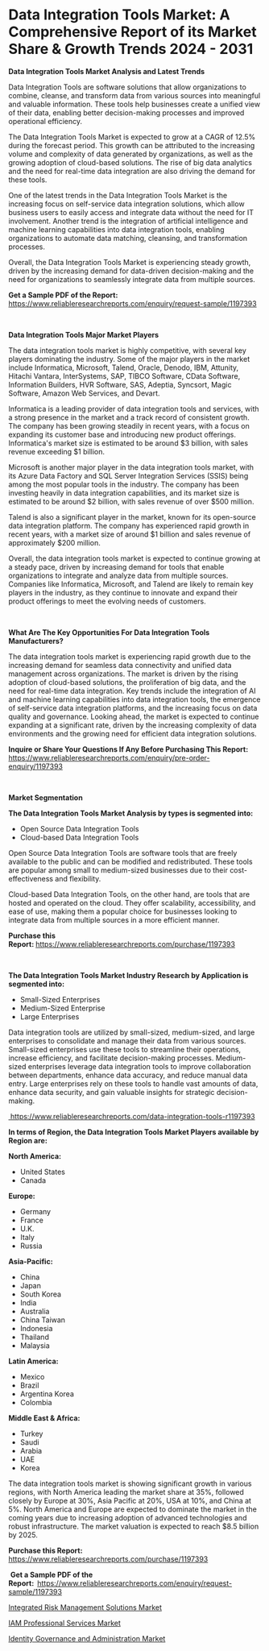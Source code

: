 <p><h1>Data Integration Tools Market: A Comprehensive Report of its Market Share & Growth Trends 2024 - 2031</h1></p><p><strong>Data Integration Tools Market Analysis and Latest Trends</strong></p>
<p><p>Data Integration Tools are software solutions that allow organizations to combine, cleanse, and transform data from various sources into meaningful and valuable information. These tools help businesses create a unified view of their data, enabling better decision-making processes and improved operational efficiency.</p><p>The Data Integration Tools Market is expected to grow at a CAGR of 12.5% during the forecast period. This growth can be attributed to the increasing volume and complexity of data generated by organizations, as well as the growing adoption of cloud-based solutions. The rise of big data analytics and the need for real-time data integration are also driving the demand for these tools.</p><p>One of the latest trends in the Data Integration Tools Market is the increasing focus on self-service data integration solutions, which allow business users to easily access and integrate data without the need for IT involvement. Another trend is the integration of artificial intelligence and machine learning capabilities into data integration tools, enabling organizations to automate data matching, cleansing, and transformation processes.</p><p>Overall, the Data Integration Tools Market is experiencing steady growth, driven by the increasing demand for data-driven decision-making and the need for organizations to seamlessly integrate data from multiple sources.</p></p>
<p><strong>Get a Sample PDF of the Report:&nbsp;</strong> <a href="https://www.reliableresearchreports.com/enquiry/request-sample/1197393">https://www.reliableresearchreports.com/enquiry/request-sample/1197393</a></p>
<p>&nbsp;</p>
<p><strong>Data Integration Tools Major Market Players</strong></p>
<p><p>The data integration tools market is highly competitive, with several key players dominating the industry. Some of the major players in the market include Informatica, Microsoft, Talend, Oracle, Denodo, IBM, Attunity, Hitachi Vantara, InterSystems, SAP, TIBCO Software, CData Software, Information Builders, HVR Software, SAS, Adeptia, Syncsort, Magic Software, Amazon Web Services, and Devart.</p><p>Informatica is a leading provider of data integration tools and services, with a strong presence in the market and a track record of consistent growth. The company has been growing steadily in recent years, with a focus on expanding its customer base and introducing new product offerings. Informatica's market size is estimated to be around $3 billion, with sales revenue exceeding $1 billion.</p><p>Microsoft is another major player in the data integration tools market, with its Azure Data Factory and SQL Server Integration Services (SSIS) being among the most popular tools in the industry. The company has been investing heavily in data integration capabilities, and its market size is estimated to be around $2 billion, with sales revenue of over $500 million.</p><p>Talend is also a significant player in the market, known for its open-source data integration platform. The company has experienced rapid growth in recent years, with a market size of around $1 billion and sales revenue of approximately $200 million.</p><p>Overall, the data integration tools market is expected to continue growing at a steady pace, driven by increasing demand for tools that enable organizations to integrate and analyze data from multiple sources. Companies like Informatica, Microsoft, and Talend are likely to remain key players in the industry, as they continue to innovate and expand their product offerings to meet the evolving needs of customers.</p></p>
<p>&nbsp;</p>
<p><strong>What Are The Key Opportunities For Data Integration Tools Manufacturers?</strong></p>
<p><p>The data integration tools market is experiencing rapid growth due to the increasing demand for seamless data connectivity and unified data management across organizations. The market is driven by the rising adoption of cloud-based solutions, the proliferation of big data, and the need for real-time data integration. Key trends include the integration of AI and machine learning capabilities into data integration tools, the emergence of self-service data integration platforms, and the increasing focus on data quality and governance. Looking ahead, the market is expected to continue expanding at a significant rate, driven by the increasing complexity of data environments and the growing need for efficient data integration solutions.</p></p>
<p><strong>Inquire or Share Your Questions If Any Before Purchasing This Report:</strong> <a href="https://www.reliableresearchreports.com/enquiry/pre-order-enquiry/1197393">https://www.reliableresearchreports.com/enquiry/pre-order-enquiry/1197393</a></p>
<p>&nbsp;</p>
<p><strong>Market Segmentation</strong></p>
<p><strong>The Data Integration Tools Market Analysis by types is segmented into:</strong></p>
<p><ul><li>Open Source Data Integration Tools</li><li>Cloud-based Data Integration Tools</li></ul></p>
<p><p>Open Source Data Integration Tools are software tools that are freely available to the public and can be modified and redistributed. These tools are popular among small to medium-sized businesses due to their cost-effectiveness and flexibility.</p><p>Cloud-based Data Integration Tools, on the other hand, are tools that are hosted and operated on the cloud. They offer scalability, accessibility, and ease of use, making them a popular choice for businesses looking to integrate data from multiple sources in a more efficient manner.</p></p>
<p><strong>Purchase this Report:&nbsp;</strong><a href="https://www.reliableresearchreports.com/purchase/1197393">https://www.reliableresearchreports.com/purchase/1197393</a></p>
<p>&nbsp;</p>
<p><strong>The Data Integration Tools Market Industry Research by Application is segmented into:</strong></p>
<p><ul><li>Small-Sized Enterprises</li><li>Medium-Sized Enterprise</li><li>Large Enterprises</li></ul></p>
<p><p>Data integration tools are utilized by small-sized, medium-sized, and large enterprises to consolidate and manage their data from various sources. Small-sized enterprises use these tools to streamline their operations, increase efficiency, and facilitate decision-making processes. Medium-sized enterprises leverage data integration tools to improve collaboration between departments, enhance data accuracy, and reduce manual data entry. Large enterprises rely on these tools to handle vast amounts of data, enhance data security, and gain valuable insights for strategic decision-making.</p></p>
<p><a href="https://www.reliableresearchreports.com/data-integration-tools-r1197393">&nbsp;https://www.reliableresearchreports.com/data-integration-tools-r1197393</a></p>
<p><strong>In terms of Region, the Data Integration Tools Market Players available by Region are:</strong></p>
<p>
    <p> <strong> North America: </strong>
        <ul>
            <li>United States</li>
            <li>Canada</li>
        </ul>
        </p> 
    <p> <strong> Europe: </strong>
        <ul>
            <li>Germany</li>
            <li>France</li>
            <li>U.K.</li>
            <li>Italy</li>
            <li>Russia</li>
        </ul>
        </p> 
    <p> <strong> Asia-Pacific: </strong>
        <ul>
            <li>China</li>
            <li>Japan</li>
            <li>South Korea</li>
            <li>India</li>
            <li>Australia</li>
            <li>China Taiwan</li>
            <li>Indonesia</li>
            <li>Thailand</li>
            <li>Malaysia</li>
        </ul>
        </p> 
    <p> <strong> Latin America: </strong>
        <ul>
            <li>Mexico</li>
            <li>Brazil</li>
            <li>Argentina Korea</li>
            <li>Colombia</li>
        </ul>
        </p> 
    <p> <strong> Middle East & Africa: </strong>
        <ul>
            <li>Turkey</li>
            <li>Saudi</li>
            <li>Arabia</li>
            <li>UAE</li>
            <li>Korea</li>
        </ul>
    </p>
    </p>
<p><p>The data integration tools market is showing significant growth in various regions, with North America leading the market share at 35%, followed closely by Europe at 30%, Asia Pacific at 20%, USA at 10%, and China at 5%. North America and Europe are expected to dominate the market in the coming years due to increasing adoption of advanced technologies and robust infrastructure. The market valuation is expected to reach $8.5 billion by 2025.</p></p>
<p><strong>Purchase this Report: </strong><a href="https://www.reliableresearchreports.com/purchase/1197393">https://www.reliableresearchreports.com/purchase/1197393</a></p>
<p>&nbsp;<strong>Get a Sample PDF of the Report:&nbsp;&nbsp;</strong><a href="https://www.reliableresearchreports.com/enquiry/request-sample/1197393">https://www.reliableresearchreports.com/enquiry/request-sample/1197393</a></p>
<p><strong></strong></p>
<p><p><a href="https://github.com/singletonthaxterkelliehr2df/Market-Research-Report-List-2/blob/main/integrated-risk-management-solutions-market.md">Integrated Risk Management Solutions Market</a></p><p><a href="https://github.com/kosella/Market-Research-Report-List-3/blob/main/iam-professional-services-market.md">IAM Professional Services Market</a></p><p><a href="https://github.com/kufem1/Market-Research-Report-List-2/blob/main/identity-governance-and-administration-market.md">Identity Governance and Administration Market</a></p></p>